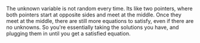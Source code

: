 The unknown variable is not random every time. Its like two pointers, where both pointers start at opposite sides and meet at the middle. Once they meet at the middle, there are still more equations to satisfy, even if there are no unknowns. So you're essentially taking the solutions you have, and plugging them in until you get a satisfied equation.